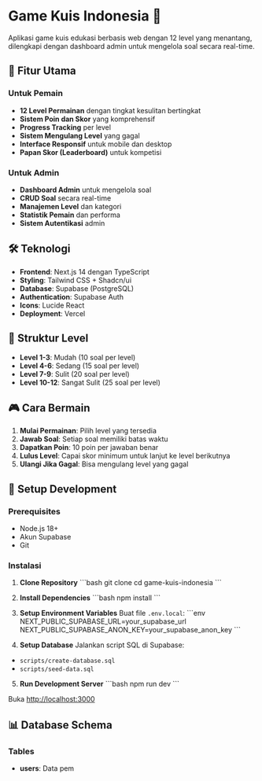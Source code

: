 # Game Kuis Indonesia 🎯

Aplikasi game kuis edukasi berbasis web dengan 12 level yang menantang, dilengkapi dengan dashboard admin untuk mengelola soal secara real-time.

## 🚀 Fitur Utama

### Untuk Pemain
- **12 Level Permainan** dengan tingkat kesulitan bertingkat
- **Sistem Poin dan Skor** yang komprehensif
- **Progress Tracking** per level
- **Sistem Mengulang Level** yang gagal
- **Interface Responsif** untuk mobile dan desktop
- **Papan Skor (Leaderboard)** untuk kompetisi

### Untuk Admin
- **Dashboard Admin** untuk mengelola soal
- **CRUD Soal** secara real-time
- **Manajemen Level** dan kategori
- **Statistik Pemain** dan performa
- **Sistem Autentikasi** admin

## 🛠️ Teknologi

- **Frontend**: Next.js 14 dengan TypeScript
- **Styling**: Tailwind CSS + Shadcn/ui
- **Database**: Supabase (PostgreSQL)
- **Authentication**: Supabase Auth
- **Icons**: Lucide React
- **Deployment**: Vercel

## 📱 Struktur Level

- **Level 1-3**: Mudah (10 soal per level)
- **Level 4-6**: Sedang (15 soal per level)  
- **Level 7-9**: Sulit (20 soal per level)
- **Level 10-12**: Sangat Sulit (25 soal per level)

## 🎮 Cara Bermain

1. **Mulai Permainan**: Pilih level yang tersedia
2. **Jawab Soal**: Setiap soal memiliki batas waktu
3. **Dapatkan Poin**: 10 poin per jawaban benar
4. **Lulus Level**: Capai skor minimum untuk lanjut ke level berikutnya
5. **Ulangi Jika Gagal**: Bisa mengulang level yang gagal

## 🔧 Setup Development

### Prerequisites
- Node.js 18+
- Akun Supabase
- Git

### Instalasi

1. **Clone Repository**
\`\`\`bash
git clone <repository-url>
cd game-kuis-indonesia
\`\`\`

2. **Install Dependencies**
\`\`\`bash
npm install
\`\`\`

3. **Setup Environment Variables**
Buat file `.env.local`:
\`\`\`env
NEXT_PUBLIC_SUPABASE_URL=your_supabase_url
NEXT_PUBLIC_SUPABASE_ANON_KEY=your_supabase_anon_key
\`\`\`

4. **Setup Database**
Jalankan script SQL di Supabase:
- `scripts/create-database.sql`
- `scripts/seed-data.sql`

5. **Run Development Server**
\`\`\`bash
npm run dev
\`\`\`

Buka [http://localhost:3000](http://localhost:3000)

## 📊 Database Schema

### Tables
- **users**: Data pem
